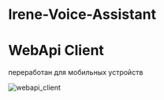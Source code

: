 # Irene-Voice-Assistant

# WebApi Client
переработан для мобильных устройств

![webapi_client](https://github.com/Localhost2005/Irene-Voice-Assistant/assets/135964005/9df8ab0a-9b36-41ef-b66d-3c254466420d)
